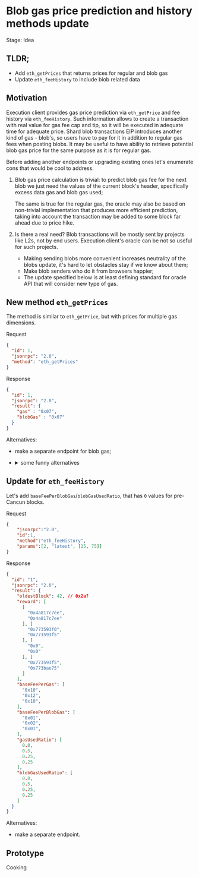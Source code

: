# Blob gas price prediction and history methods update

Stage: Idea

## TLDR;

- Add `eth_getPrices` that returns prices for regular and blob gas
- Update `eth_feeHistory` to include blob related data

## Motivation

Execution client provides gas price prediction via `eth_getPrice` and fee history via `eth_feeHistory`. Such information allows to create a transaction with real value for gas fee cap and tip, so it will be executed in adequate time for adequate price. Shard blob transactions EIP introduces another kind of gas - blob's, so users have to pay for it in addition to regular gas fees when posting blobs. It may be useful to have ability to retrieve potential blob gas price for the same purpose as it is for regular gas. 

Before adding another endpoints or upgrading existing ones let's enumerate cons that would be cool to address.

1. Blob gas price calculation is trivial: to predict blob gas fee for the next blob we just need the values of the current block's header, specifically excess data gas and blob gas used;

   The same is true for the regular gas, the oracle may also be based on non-trivial implementation that produces more efficient prediction, taking into account the transaction may be added to some block far ahead due to price hike.

3. Is there a real need? Blob transactions will be mostly sent by projects like L2s, not by end users. Execution client's oracle can be not so useful for such projects.

   - Making sending blobs more convenient increases neutrality of the blobs update, it's hard to let obstacles stay if we know about them;
   - Make blob senders who do it from browsers happier;
   - The update specified below is at least defining standard for oracle API that will consider new type of gas.


## New method `eth_getPrices`

The method is similar to `eth_getPrice`, but with prices for multiple gas dimensions.

Request

```json
{
  "id": 1,
  "jsonrpc": "2.0",
  "method": "eth_getPrices"
}
```

Response

```json
{
  "id": 1,
  "jsonrpc": "2.0",
  "result": {
    "gas" : "0x07",
    "blobGas" : "0x07"
  }
}
```


Alternatives:

- make a separate endpoint for blob gas;

- <details>
  <summary>some funny alternatives</summary>

  ### 1. Merged with `eth_maxPriorityFeePerGas`

    Request

    ```json
    {
      "id": 1,
      "jsonrpc": "2.0",
      "method": "eth_getPrices"
    }
    ```

    Response

    ```json
    {
      "id": 1,
      "jsonrpc": "2.0",
      "result": {
        "gasPrice" : "0x07",
        "blobGasPrice" : "0x01",
        "maxPriorityFee" : "0x02"
      }
    }
    ```

  ### 2. Respond with an array

    Request

    ```json
    {
      "id": 1,
      "jsonrpc": "2.0",
      "method": "eth_getPrices",
    }
    ```

    Response

    ```json
    {
      "id": 1,
      "jsonrpc": "2.0",
      "result": ["0x07", "0x01"]
    }
    ```

  ### 3. REST style

    Request

    ```
    GET /v1/eth/prices
    ```

    Response

    ```json
    200 OK

    {
      "gasPrice" : "0x07",
      "blobGasPrice" : "0x07",
    }
</details>

## Update for `eth_feeHistory`

Let's add `baseFeePerBlobGas`/`blobGasUsedRatio`, that has `0` values for pre-Cancun blocks.

Request

```json
{
    "jsonrpc":"2.0",
    "id":1,
    "method":"eth_feeHistory",
    "params":[2, "latest", [25, 75]]
}
```

Response

```json
{
  "id": "1",
  "jsonrpc": "2.0",
  "result": {
    "oldestBlock": 42, // 0x2a?
    "reward": [
      [
        "0x4a817c7ee",
        "0x4a817c7ee"
      ], [
        "0x773593f0",
        "0x773593f5"
      ], [
        "0x0",
        "0x0"
      ], [
        "0x773593f5",
        "0x773bae75"
      ]
    ],
    "baseFeePerGas": [
      "0x10",
      "0x12",
      "0x10",
    ],
    "baseFeePerBlobGas": [
      "0x01",
      "0x02",
      "0x01",
    ],
    "gasUsedRatio": [
      0.0,
      0.5,
      0.25,
      0.25
    ],
    "blobGasUsedRatio": [
      0.0,
      0.5,
      0.25,
      0.25
    ]
  }
}
```

Alternatives:

- make a separate endpoint.


## Prototype

Cooking
